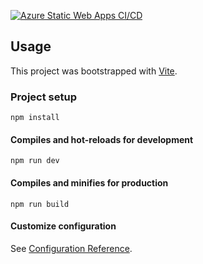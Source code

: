[![Azure Static Web Apps CI/CD](https://github.com/adroitstart/adroitstartweb/actions/workflows/azure-static-web-apps-ashy-moss-092380610.yml/badge.svg)](https://github.com/adroitstart/adroitstartweb/actions/workflows/azure-static-web-apps-ashy-moss-092380610.yml)

## Usage

This project was bootstrapped with [Vite](https://vitejs.dev/).

### Project setup
```
npm install
```

#### Compiles and hot-reloads for development
```
npm run dev
```

#### Compiles and minifies for production
```
npm run build
```

#### Customize configuration
See [Configuration Reference](https://vitejs.dev/guide/).
